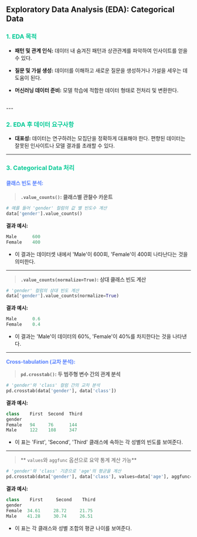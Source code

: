 ## Exploratory Data Analysis (EDA): Categorical Data

### <span style = "color: #04CA96">1. **EDA 목적**
   - **패턴 및 관계 인식:** 데이터 내 숨겨진 패턴과 상관관계를 파악하여 인사이트를 얻을 수 있다.

   - **질문 및 가설 생성:** 데이터를 이해하고 새로운 질문을 생성하거나 가설을 세우는 데 도움이 된다.
   - **머신러닝 데이터 준비:** 모델 학습에 적합한 데이터 형태로 전처리 및 변환한다.
<br>
---

  
  
### <span style = "color: #04CA96">2. **EDA 후 데이터 요구사항**
  
   - **대표성:** 데이터는 연구하려는 모집단을 정확하게 대표해야 한다. 편향된 데이터는 잘못된 인사이트나 모델 결과를 초래할 수 있다.<br>
---

### <span style = "color: #04CA96">3. Categorical Data 처리

#### <span style = "color: #557FFF">**클래스 빈도 분석:**
> **`.value_counts()`: 클래스별 관찰수 카운트**

```python
# 예를 들어 'gender' 컬럼의 값 별 빈도수 계산
data['gender'].value_counts()
```

  
  **결과 예시:**
 ```python
Male      600
Female    400
```
- 이 결과는 데이터셋 내에서 'Male'이 600회, 'Female'이 400회 나타난다는 것을 의미한다.
---
> **`.value_counts(normalize=True)`: 상대 클래스 빈도 계산**

```python
# 'gender' 컬럼의 상대 빈도 계산
data['gender'].value_counts(normalize=True)
```
**결과 예시:**
```python
Male      0.6
Female    0.4
```
- 이 결과는 'Male'이 데이터의 60%, 'Female'이 40%를 차지한다는 것을 나타낸다.

---
<span style = "color: #557FFF">**Cross-tabulation (교차 분석):**
> **`pd.crosstab()`: 두 범주형 변수 간의 관계 분석**

```python
# 'gender'와 'class' 컬럼 간의 교차 분석
pd.crosstab(data['gender'], data['class'])
```
**결과 예시:**
```python
class    First  Second  Third
gender                      
Female   94     76      144
Male     122    108     347
```
 - 이 표는 'First', 'Second', 'Third' 클래스에 속하는 각 성별의 빈도를 보여준다.
---

> ** `values`와 `aggfunc` 옵션으로 요약 통계 계산 가능**
  
```python
# 'gender'와 'class' 기준으로 'age'의 평균을 계산
pd.crosstab(data['gender'], data['class'], values=data['age'], aggfunc='mean')
```
**결과 예시:**
```python
class    First     Second    Third
gender                            
Female  34.61     28.72     21.75
Male    41.28     30.74     26.51
 ```
- 이 표는 각 클래스와 성별 조합의 평균 나이를 보여준다.



